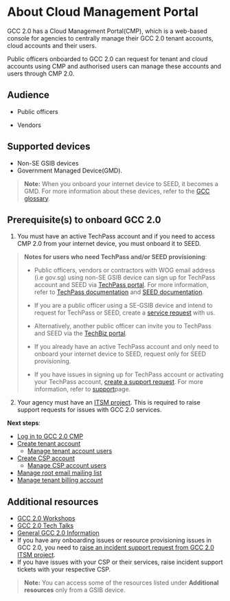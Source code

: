 # About Cloud Management Portal


GCC 2.0 has a Cloud Management Portal(CMP), which is a web-based console for agencies to centrally manage their GCC 2.0 tenant accounts, cloud accounts and their users.

Public officers onboarded to GCC 2.0 can request for tenant and cloud accounts using CMP and authorised users can manage these accounts and users through CMP 2.0.

## Audience

- Public officers

- Vendors

## Supported devices

- Non-SE GSIB devices
- Government Managed Device(GMD).

>**Note:**
> When you onboard your internet device to SEED, it becomes a GMD. For more information about these devices, refer to the [GCC glossary](glossary).

## Prerequisite(s) to onboard GCC 2.0

1. You must have an active TechPass account and if you need to access CMP 2.0 from your internet device, you must onboard it to SEED.

> **Notes for users who need TechPass and/or SEED provisioning**:
>
>- Public officers, vendors or contractors with WOG email address (i.e gov.sg) using non-SE GSIB device can sign up for TechPass account and SEED via [TechPass portal](portal.techpass.gov.sg/). For more information, refer to [TechPass documentation](https://docs.developer.tech.gov.sg/docs/techpass-user-guide/) and [SEED documentation](https://docs.developer.tech.gov.sg/docs/security-suite-for-engineering-endpoint-devices/prerequisites-for-onboarding).
>
>- If you are a public officer using a SE-GSIB device and intend to request for TechPass or SEED, create a [service request](https://go.gov.sg/techpass-sr) with us.
>
>- Alternatively, another public officer can invite you to TechPass and SEED via the [TechBiz portal](portal.techbiz.suite.gov.sg).
>
>- If you already have an active TechPass account and only need to onboard your internet device to SEED, request only for SEED provisioning.
>
>- If you have issues in signing up for TechPass account or activating your TechPass account, [create a support request](https://go.gov.sg/techpass-sr). For more information, refer to [support](https://docs.developer.tech.gov.sg/docs/gcc-version-2-user-documentation/support/support-channels)page.

2. Your agency must have an [ITSM project](https://docs.developer.tech.gov.sg/docs/gcc-version-2-user-documentation/support/support-channels?id=create-itsm-project). This is required to raise support requests for issues with GCC 2.0 services.



**Next steps**:

- [Log in to GCC 2.0 CMP](log-in-to-cmp)
- [Create tenant account](create-tenant-account)
  - [Manage tenant account users](manage-additional-tenant-account-users)
- [Create CSP account](create-csp-account)
  - [Manage CSP account users](manage-csp-account-users)
- [Manage root email mailing list](manage-root-email-mailing-list)
- [Manage tenant billing account](manage-tenant-billing-account)

## Additional resources

- [GCC 2.0 Workshops](https://docs.developer.tech.gov.sg/docs/gcc-20-workshops/#/)
- [GCC 2.0 Tech Talks](https://docs.developer.tech.gov.sg/docs/gcc-2-tech-talks/#/)
- [General GCC 2.0 Information](https://sgdcs.sgnet.gov.sg/sites/tech/SNDigiGov/CentralICTServices/MHI/Pages/GCC-2.0.aspx)
- If you have any onboarding issues or resource provisioning issues in GCC 2.0, you need to [raise an incident support request from GCC 2.0 ITSM project](https://docs.developer.tech.gov.sg/docs/gcc-version-2-user-documentation/support/support-channels?id=create-itsm-project).
- If you have issues with your CSP or their services, raise incident support tickets with your respective CSP.

> **Note:** You can access some of the resources listed under **Additional resources** only from a GSIB device.
